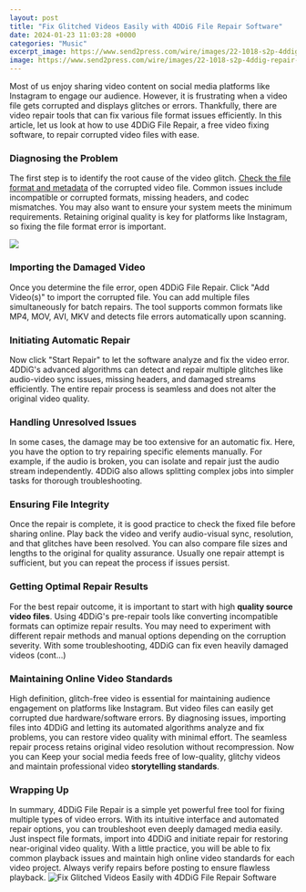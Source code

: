 ```yaml
---
layout: post
title: "Fix Glitched Videos Easily with 4DDiG File Repair Software"
date: 2024-01-23 11:03:28 +0000
categories: "Music"
excerpt_image: https://www.send2press.com/wire/images/22-1018-s2p-4ddig-repair-800x600.jpg
image: https://www.send2press.com/wire/images/22-1018-s2p-4ddig-repair-800x600.jpg
---
```


Most of us enjoy sharing video content on social media platforms like Instagram to engage our audience. However, it is frustrating when a video file gets corrupted and displays glitches or errors. Thankfully, there are video repair tools that can fix various file format issues efficiently. In this article, let us look at how to use 4DDiG File Repair, a free video fixing software, to repair corrupted video files with ease.
### Diagnosing the Problem 
The first step is to identify the root cause of the video glitch. [Check the file format and metadata](https://store.fi.io.vn/womens-cute-doberman-dog-face-pup-pet-puppy-lover-best-dad-mom-ever-v-neck-t-shirt/women&) of the corrupted video file. Common issues include incompatible or corrupted formats, missing headers, and codec mismatches. You may also want to ensure your system meets the minimum requirements. Retaining original quality is key for platforms like Instagram, so fixing the file format error is important.

![](https://static1.makeuseofimages.com/wordpress/wp-content/uploads/2022/09/vlc-direct-x-output.jpg)
### Importing the Damaged Video  
Once you determine the file error, open 4DDiG File Repair. Click "Add Video(s)" to import the corrupted file. You can add multiple files simultaneously for batch repairs. The tool supports common formats like MP4, MOV, AVI, MKV and detects file errors automatically upon scanning.
### Initiating Automatic Repair 
Now click "Start Repair" to let the software analyze and fix the video error. 4DDiG's advanced algorithms can detect and repair multiple glitches like audio-video sync issues, missing headers, and damaged streams efficiently. The entire repair process is seamless and does not alter the original video quality.
### Handling Unresolved Issues
In some cases, the damage may be too extensive for an automatic fix. Here, you have the option to try repairing specific elements manually. For example, if the audio is broken, you can isolate and repair just the audio stream independently. 4DDiG also allows splitting complex jobs into simpler tasks for thorough troubleshooting.
### Ensuring File Integrity 
Once the repair is complete, it is good practice to check the fixed file before sharing online. Play back the video and verify audio-visual sync, resolution, and that glitches have been resolved. You can also compare file sizes and lengths to the original for quality assurance. Usually one repair attempt is sufficient, but you can repeat the process if issues persist.
### Getting Optimal Repair Results
For the best repair outcome, it is important to start with high **quality source video files**. Using 4DDiG's pre-repair tools like converting incompatible formats can optimize repair results. You may need to experiment with different repair methods and manual options depending on the corruption severity. With some troubleshooting, 4DDiG can fix even heavily damaged videos (cont...)
### Maintaining Online Video Standards  
High definition, glitch-free video is essential for maintaining audience engagement on platforms like Instagram. But video files can easily get corrupted due hardware/software errors. By diagnosing issues, importing files into 4DDiG and letting its automated algorithms analyze and fix problems, you can restore video quality with minimal effort. The seamless repair process retains original video resolution without recompression. Now you can Keep your social media feeds free of low-quality, glitchy videos and maintain professional video **storytelling standards**.
### Wrapping Up 
In summary, 4DDiG File Repair is a simple yet powerful free tool for fixing multiple types of video errors. With its intuitive interface and automated repair options, you can troubleshoot even deeply damaged media easily. Just inspect file formats, import into 4DDiG and initiate repair for restoring near-original video quality. With a little practice, you will be able to fix common playback issues and maintain high online video standards for each video project. Always verify repairs before posting to ensure flawless playback.
![Fix Glitched Videos Easily with 4DDiG File Repair Software](https://www.send2press.com/wire/images/22-1018-s2p-4ddig-repair-800x600.jpg)